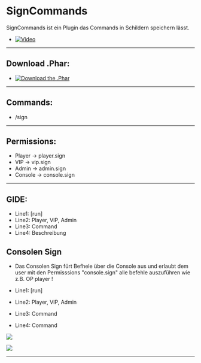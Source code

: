 # SignCommands
  SignCommands ist ein Plugin das Commands in Schildern speichern lässt.
  - [![Video](#)](https://www.youtube.com/c/iTzFreeHD)
  --------------------

## Download .Phar: 
  - [![Download the .Phar](#)](http://www.mediafire.com/folder/x2drid1cu8pn0/SignCommands)
--------------------

## Commands:
   
   - /sign
--------------------

## Permissions:
   - Player -> player.sign
   - VIP -> vip.sign
   - Admin -> admin.sign
   - Console -> console.sign
--------------------

## GIDE:
   - Line1: [run]
   - Line2: Player, VIP, Admin
   - Line3: Command
   - Line4: Beschreibung
## Consolen Sign
   - Das Consolen Sign fürt Befhele über die Console aus und erlaubt dem user mit den Permisssions "console.sign" alle befehle auszuführen wie z.B. OP player !

   - Line1: [run]
   - Line2: Player, VIP, Admin
   - Line3: Command
   - Line4: Command
  
<img src="https://github.com/iTzFreeHD/SignCommands/blob/master/picture/SignCommands.png?raw=true"></img>

<img src="https://github.com/iTzFreeHD/SignCommands/blob/master/picture/Commandsigns1.png?raw=true"></img>

-------------------------------


